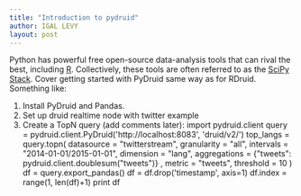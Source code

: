 ```yaml
---
title: "Introduction to pydruid"
author: IGAL LEVY
layout: post
---
```


Python has powerful free open-source data-analysis tools that can rival the best, including [R](http://www.r-project.org). Collectively, these tools are often referred to as the [SciPy Stack](http://www.scipy.org/stackspec.html). 
Cover getting started with PyDruid same way as for RDruid. Something like:
1. Install PyDruid and Pandas.
2. Set up druid realtime node with twitter example
3. Create a TopN query (add comments later):
import pydruid.client
query = pydruid.client.PyDruid('http://localhost:8083', 'druid/v2/')
top_langs = query.topn(
datasource = "twitterstream",
granularity = "all",
intervals = "2014-01-01/2015-01-01",
dimension = "lang",
aggregations =
{"tweets": pydruid.client.doublesum("tweets")}
,
metric = "tweets",
threshold = 10
)
df = query.export_pandas()
df = df.drop('timestamp', axis=1)
df.index = range(1, len(df)+1)
print df


